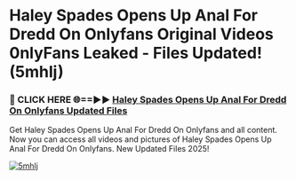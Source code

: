 # Haley Spades Opens Up Anal For Dredd On Onlyfans Original Videos 0nlyFans Leaked - Files Updated! (5mhlj)

<h3>🔴 CLICK HERE 🌐==►► <a href="https://tinyurl.com/2wckxsce" rel="nofollow">Haley Spades Opens Up Anal For Dredd On Onlyfans Updated Files</a></h3>

Get Haley Spades Opens Up Anal For Dredd On Onlyfans and all content. Now you can access all videos and pictures of Haley Spades Opens Up Anal For Dredd On Onlyfans. New Updated Files 2025!

[![5mhlj](https://i.imgur.com/AFduVYN.gif)](https://tinyurl.com/2wckxsce)
